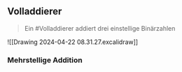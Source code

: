 ## Volladdierer
>Ein #Volladdierer addiert drei einstellige Binärzahlen

![[Drawing 2024-04-22 08.31.27.excalidraw]]
### Mehrstellige Addition

```

```